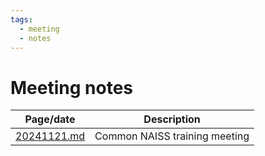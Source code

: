 ```yaml
---
tags:
  - meeting
  - notes
---
```


# Meeting notes 

Page/date                 |Description
--------------------------|-----------------------------
[20241121.md](20241121.md)|Common NAISS training meeting
